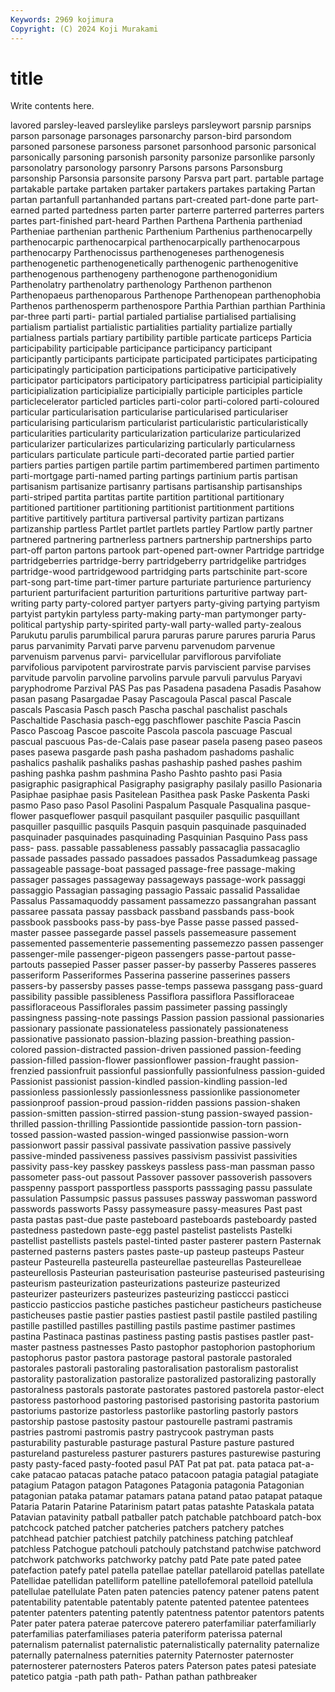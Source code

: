 ```yaml
---
Keywords: 2969 kojimura
Copyright: (C) 2024 Koji Murakami
---
```


# title

Write contents here.



lavored parsley-leaved parsleylike parsleys parsleywort parsnip parsnips
parson parsonage parsonages parsonarchy parson-bird parsondom parsoned parsonese parsoness parsonet
parsonhood parsonic parsonical parsonically parsoning parsonish parsonity parsonize parsonlike parsonly
parsonolatry parsonology parsonry Parsons parsons Parsonsburg parsonship Parsonsia parsonsite parsony
Parsva part part. partable partage partakable partake partaken partaker partakers
partakes partaking Partan partan partanfull partanhanded partans part-created part-done parte
part-earned parted partedness parten parter parterre parterred parterres parters partes
part-finished part-heard Parthen Parthena Parthenia partheniad Partheniae parthenian parthenic Parthenium
Parthenius parthenocarpelly parthenocarpic parthenocarpical parthenocarpically parthenocarpous parthenocarpy Parthenocissus parthenogeneses parthenogenesis
parthenogenetic parthenogenetically parthenogenic parthenogenitive parthenogenous parthenogeny parthenogone parthenogonidium Parthenolatry parthenolatry
parthenology Parthenon parthenon Parthenopaeus parthenoparous Parthenope Parthenopean parthenophobia Parthenos parthenosperm
parthenospore Parthia Parthian parthian Parthinia par-three parti parti- partial partialed
partialise partialised partialising partialism partialist partialistic partialities partiality partialize partially
partialness partials partiary partibility partible particate particeps Particia participability participable
participance participancy participant participantly participants participate participated participates participating participatingly
participation participations participative participatively participator participators participatory participatress participial participiality
participialization participialize participially participle participles particle particlecelerator particled particles parti-color
parti-colored parti-coloured particular particularisation particularise particularised particulariser particularising particularism particularist
particularistic particularistically particularities particularity particularization particularize particularized particularizer particularizes particularizing
particularly particularness particulars particulate particule parti-decorated partie partied partier partiers
parties partigen partile partim partimembered partimen partimento parti-mortgage parti-named parting
partings partinium partis partisan partisanism partisanize partisanry partisans partisanship partisanships
parti-striped partita partitas partite partition partitional partitionary partitioned partitioner partitioning
partitionist partitionment partitions partitive partitively partitura partiversal partivity partizan partizans
partizanship partless Partlet partlet partlets partley Partlow partly partner partnered
partnering partnerless partners partnership partnerships parto part-off parton partons partook
part-opened part-owner Partridge partridge partridgeberries partridge-berry partridgeberry partridgelike partridges partridge-wood
partridgewood partridging parts partschinite part-score part-song part-time part-timer parture parturiate
parturience parturiency parturient parturifacient parturition parturitions parturitive partway part-writing party
party-colored partyer partyers party-giving partying partyism partyist partykin partyless party-making
party-man partymonger party-political partyship party-spirited party-wall party-walled party-zealous Parukutu parulis
parumbilical parura paruras parure parures paruria Parus parus parvanimity Parvati
parve parvenu parvenudom parvenue parvenuism parvenus parvi- parvicellular parviflorous parvifoliate
parvifolious parvipotent parvirostrate parvis parviscient parvise parvises parvitude parvolin parvoline
parvolins parvule parvuli parvulus Paryavi paryphodrome Parzival PAS Pas pas
Pasadena pasadena Pasadis Pasahow pasan pasang Pasargadae Pasay Pascagoula Pascal
pascal Pascale pascals Pascasia Pasch pasch Pascha paschal paschalist paschals
Paschaltide Paschasia pasch-egg paschflower paschite Pascia Pascin Pasco Pascoag Pascoe
pascoite Pascola pascola pascuage Pascual pascual pascuous Pas-de-Calais pase pasear
pasela paseng paseo paseos pases pasewa pasgarde pash pasha pashadom
pashadoms pashalic pashalics pashalik pashaliks pashas pashaship pashed pashes pashim
pashing pashka pashm pashmina Pasho Pashto pashto pasi Pasia pasigraphic
pasigraphical Pasigraphy pasigraphy pasilaly pasillo Pasionaria Pasiphae pasiphae pasis Pasitelean
Pasithea pask Paske Paskenta Paski pasmo Paso paso Pasol Pasolini
Paspalum Pasquale Pasqualina pasque-flower pasqueflower pasquil pasquilant pasquiler pasquilic pasquillant
pasquiller pasquillic pasquils Pasquin pasquin pasquinade pasquinaded pasquinader pasquinades pasquinading
Pasquinian Pasquino Pass pass pass- pass. passable passableness passably passacaglia
passacaglio passade passades passado passadoes passados Passadumkeag passage passageable passage-boat
passaged passage-free passage-making passager passages passageway passageways passage-work passaggi passaggio
Passagian passaging passagio Passaic passalid Passalidae Passalus Passamaquoddy passament passamezzo
passangrahan passant passaree passata passay passback passband passbands pass-book passbook
passbooks pass-by pass-bye Passe passe passed passed-master passee passegarde passel
passels passemeasure passement passemented passementerie passementing passemezzo passen passenger passenger-mile
passenger-pigeon passengers passe-partout passe-partouts passepied Passer passer passer-by passerby Passeres
passeres passeriform Passeriformes Passerina passerine passerines passers passers-by passersby passes
passe-temps passewa passgang pass-guard passibility passible passibleness Passiflora passiflora Passifloraceae
passifloraceous Passiflorales passim passimeter passing passingly passingness passing-note passings Passion
passion passional passionaries passionary passionate passionateless passionately passionateness passionative passionato
passion-blazing passion-breathing passion-colored passion-distracted passion-driven passioned passion-feeding passion-filled passion-flower passionflower
passion-fraught passion-frenzied passionfruit passionful passionfully passionfulness passion-guided Passionist passionist passion-kindled
passion-kindling passion-led passionless passionlessly passionlessness passionlike passionometer passionproof passion-proud passion-ridden
passions passion-shaken passion-smitten passion-stirred passion-stung passion-swayed passion-thrilled passion-thrilling Passiontide passiontide
passion-torn passion-tossed passion-wasted passion-winged passionwise passion-worn passionwort passir passival passivate
passivation passive passively passive-minded passiveness passives passivism passivist passivities passivity
pass-key passkey passkeys passless pass-man passman passo passometer pass-out passout
Passover passover passoverish passovers passpenny passport passportless passports passsaging passu
passulate passulation Passumpsic passus passuses passway passwoman password passwords passworts
Passy passymeasure passy-measures Past past pasta pastas past-due paste pasteboard
pasteboards pasteboardy pasted pastedness pastedown paste-egg pastel pastelist pastelists Pastelki
pastellist pastellists pastels pastel-tinted paster pasterer pastern Pasternak pasterned pasterns
pasters pastes paste-up pasteup pasteups Pasteur pasteur Pasteurella pasteurella pasteurellae
pasteurellas Pasteurelleae pasteurellosis Pasteurian pasteurisation pasteurise pasteurised pasteurising pasteurism pasteurization
pasteurizations pasteurize pasteurized pasteurizer pasteurizers pasteurizes pasteurizing pasticcci pasticci pasticcio
pasticcios pastiche pastiches pasticheur pasticheurs pasticheuse pasticheuses pastie pastier pasties
pastiest pastil pastile pastiled pastiling pastille pastilled pastilles pastilling pastils
pastime pastimer pastimes pastina Pastinaca pastinas pastiness pasting pastis pastises
pastler past-master pastness pastnesses Pasto pastophor pastophorion pastophorium pastophorus pastor
pastora pastorage pastoral pastorale pastoraled pastorales pastorali pastoraling pastoralisation pastoralism
pastoralist pastorality pastoralization pastoralize pastoralized pastoralizing pastorally pastoralness pastorals pastorate
pastorates pastored pastorela pastor-elect pastoress pastorhood pastoring pastorised pastorising pastorita
pastorium pastoriums pastorize pastorless pastorlike pastorling pastorly pastors pastorship pastose
pastosity pastour pastourelle pastrami pastramis pastries pastromi pastromis pastry pastrycook
pastryman pasts pasturability pasturable pasturage pastural Pasture pasture pastured pastureland
pastureless pasturer pasturers pastures pasturewise pasturing pasty pasty-faced pasty-footed pasul
PAT Pat pat pat. pata pataca pat-a-cake patacao patacas patache
pataco patacoon patagia patagial patagiate patagium Patagon patagon Patagones Patagonia
patagonia Patagonian patagonian pataka patamar patamars patana patand patao patapat
pataque Pataria Patarin Patarine Patarinism patart patas patashte Pataskala patata
Patavian patavinity patball patballer patch patchable patchboard patch-box patchcock patched
patcher patcheries patchers patchery patches patchhead patchier patchiest patchily patchiness
patching patchleaf patchless Patchogue patchouli patchouly patchstand patchwise patchword patchwork
patchworks patchworky patchy patd Pate pate pated patee patefaction patefy
patel patella patellae patellar patellaroid patellas patellate Patellidae patellidan patelliform
patelline patellofemoral patelloid patellula patellulae patellulate Paten paten patencies patency
patener patens patent patentability patentable patentably patente patented patentee patentees
patenter patenters patenting patently patentness patentor patentors patents Pater pater
patera paterae patercove paterero paterfamiliar paterfamiliarly paterfamilias paterfamiliases pateria pateriform
paterissa paternal paternalism paternalist paternalistic paternalistically paternality paternalize paternally paternalness
paternities paternity Paternoster paternoster paternosterer paternosters Pateros paters Paterson pates
patesi patesiate patetico patgia -path path path- Pathan pathan pathbreaker
